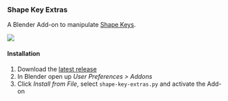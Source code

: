 ### Shape Key Extras

A Blender Add-on to manipulate [Shape Keys](https://www.blender.org/manual/animation/shape_keys.html).

![](https://i.stack.imgur.com/lkQiw.jpg)




#### Installation

 1. Download the [latest release](https://github.com/p2or/blender-shapekeyextras/releases)
 2. In Blender open up *User Preferences > Addons*
 3. Click *Install from File*, select `shape-key-extras.py` and activate the Add-on
